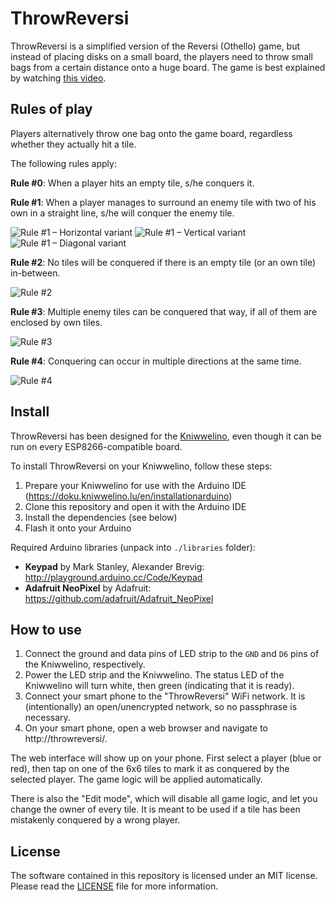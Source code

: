 # ThrowReversi

ThrowReversi is a simplified version of the Reversi (Othello) game, but instead of placing disks on a small board, the players need to throw small bags from a certain distance onto a huge board.
The game is best explained by watching [this video](https://www.youtube.com/watch?v=BXUfnJKLoNQ).

## Rules of play

Players alternatively throw one bag onto the game board, regardless whether they actually hit a tile.

The following rules apply:

**Rule #0**: When a player hits an empty tile, s/he conquers it.

**Rule #1**: When a player manages to surround an enemy tile with two of his own in a straight line, s/he will conquer the enemy tile.

![Rule #1 – Horizontal variant](doc/rule1a.svg) ![Rule #1 – Vertical variant](doc/rule1b.svg) ![Rule #1 – Diagonal variant](doc/rule1c.svg)

**Rule #2**: No tiles will be conquered if there is an empty tile (or an own tile) in-between.

![Rule #2](doc/rule2.svg)

**Rule #3**: Multiple enemy tiles can be conquered that way, if all of them are enclosed by own tiles.

![Rule #3](doc/rule3.svg)

**Rule #4**: Conquering can occur in multiple directions at the same time.

![Rule #4](doc/rule4.svg)

## Install

ThrowReversi has been designed for the [Kniwwelino](http://www.kniwwelino.lu/), even though it can be run on every ESP8266-compatible board.

To install ThrowReversi on your Kniwwelino, follow these steps:

1. Prepare your Kniwwelino for use with the Arduino IDE (https://doku.kniwwelino.lu/en/installationarduino)
2. Clone this repository and open it with the Arduino IDE
3. Install the dependencies (see below)
4. Flash it onto your Arduino

Required Arduino libraries (unpack into `./libraries` folder):

* __Keypad__ by Mark Stanley, Alexander Brevig: http://playground.arduino.cc/Code/Keypad
* __Adafruit NeoPixel__ by Adafruit: https://github.com/adafruit/Adafruit_NeoPixel

## How to use

1. Connect the ground and data pins of LED strip to the `GND` and `D6` pins of the Kniwwelino, respectively.
2. Power the LED strip and the Kniwwelino. The status LED of the Kniwwelino will turn white, then green (indicating that it is ready).
3. Connect your smart phone to the "ThrowReversi" WiFi network. It is (intentionally) an open/unencrypted network, so no passphrase is necessary.
4. On your smart phone, open a web browser and navigate to http://throwreversi/.

The web interface will show up on your phone.
First select a player (blue or red), then tap on one of the 6x6 tiles to mark it as conquered by the selected player.
The game logic will be applied automatically.

There is also the "Edit mode", which will disable all game logic, and let you change the owner of every tile.
It is meant to be used if a tile has been mistakenly conquered by a wrong player.

## License

The software contained in this repository is licensed under an MIT license.
Please read the [LICENSE](LICENSE.md) file for more information.
